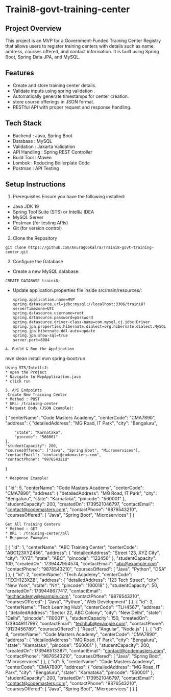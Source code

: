 # Traini8-govt-training-center

## Project Overview
This project is an MVP for a Government-Funded Training Center Registry that allows users to register training centers with details such as name, address, courses offered, and contact information. It is built using Spring Boot, Spring Data JPA, and MySQL.

## Features
 * Create and store training center details.
 * Validate inputs using spring validation .
 * Automatically generate timestamps for center creation.
 * store course offerings in JSON format.
 * RESTful API with proper request and response handling.

## Tech Stack
 * Backend : Java, Spring Boot
 * Database : MySQL
 * Validation : Jakarta Validation
 * API Handling : Spring REST Controller
 * Build Tool : Maven
 * Lombok : Reducing Boilerplate Code
 * Postman : API Testing 

## Setup Instructions
1. Prerequisites
  Ensure you have the following installed:
  * Java JDK 19
  * Spring Tool Suite (STS) or IntelliJ IDEA
  * MySQL Server
  * Postman (for testing APIs)
  * Git (for version control)

2. Clone the Repository
 ```
 git clone https://github.com/Anurag05kalra/Traini8-govt-training-center.git
```
3. Configure the Database
  * Create a new MySQL database:
  ```
  CREATE DATABASE traini8;
  ```
* Update application.properties file inside src/main/resources/:
  ```
  spring.application.name=MVP
  spring.datasource.url=jdbc:mysql://localhost:3306/traini8?serverTimezone=UTC
  spring.datasource.username=root
  spring.datasource.password=password
  spring.datasource.driver-class-name=com.mysql.cj.jdbc.Driver
  spring.jpa.properties.hibernate.dialect=org.hibernate.dialect.MySQL8Dialect
  spring.jpa.hibernate.ddl-auto=update
  spring.jpa.show-sql=true
  server.port=8084
 ```
4. Build & Run the Application
 ```
 mvn clean install
 mvn spring-boot:run
```
Using STS/IntelliJ:
* open the Project
* Navigate to MvpApplication.java
* click run

5. API Endpoints
 Create New Training Center 
* Method : POST
* URL: /training-center
* Request Body (JSON Example):
 ```
  {
    "centerName": "Code Masters Academy",
    "centerCode": "CMA7890",
    "address": {
        "detailedAddress": "MG Road, IT Park",
        "city": "Bengaluru",
        
        "state": "Karnataka",
        "pincode": "560001"
    },
    "studentCapacity": 200,
    "coursesOffered": ["Java", "Spring Boot", "Microservices"],
    "contactEmail": "contact@codemasters.com",
    "contactPhone": "9876543210"
}
```
* Response Example:
```
 {
    "id": 5,
    "centerName": "Code Masters Academy",
    "centerCode": "CMA7890",
    "address": {
        "detailedAddress": "MG Road, IT Park",
        "city": "Bengaluru",
        "state": "Karnataka",
        "pincode": "560001"
    },
    "studentCapacity": 200,
    "createdOn": 1739521046797,
    "contactEmail": "contact@codemasters.com",
    "contactPhone": "9876543210",
    "coursesOffered": [
         "Java",
        "Spring Boot",
        "Microservices"
    ]
}
```
Get All Training Centers
* Method : GET
* URL : /training-center/all
* Response Example:
 ```
 [
    {
        "id": 1,
        "centerName": "ABC Training Center",
        "centerCode": "ABC123XYZ456",
        "address": {
            "detailedAddress": "Street 123, XYZ City",
            "city": "XYZ",
            "state": "ABC",
            "pincode": "123456"
        },
        "studentCapacity": 100,
        "createdOn": 1739447954574,
        "contactEmail": "abc@example.com",
        "contactPhone": "9876543210",
        "coursesOffered": [
            "Java",
            "Python",
            "DSA"
        ]
    },
    {
        "id": 2,
        "centerName": "Tech Academy",
        "centerCode": "TECH123XZ8",
        "address": {
            "detailedAddress": "123 Tech Street",
            "city": "New York",
            "state": "NY",
            "pincode": "100018"
        },
        "studentCapacity": 50,
        "createdOn": 1739448677417,
        "contactEmail": "techacademy@example.com",
        "contactPhone": "9876543210",
        "coursesOffered": [
            "Java",
            "Python",
            "Web Development"
        ]
    },
    {
        "id": 3,
        "centerName": "Tech Learning Hub",
        "centerCode": "TLH4567",
        "address": {
            "detailedAddress": "Sector 22, ABC Colony",
            "city": "New Delhi",
            "state": "Delhi",
            "pincode": "110001"
        },
        "studentCapacity": 150,
        "createdOn": 1739449117997,
        "contactEmail": "techhub@example.com",
        "contactPhone": "9123456789",
        "coursesOffered": [
            "React",
            "Angular",
            "Node.js"
        ]
    },
    {
        "id": 4,
        "centerName": "Code Masters Academy",
        "centerCode": "CMA7890",
        "address": {
            "detailedAddress": "MG Road, IT Park",
            "city": "Bengaluru",
            "state": "Karnataka",
            "pincode": "560001"
        },
        "studentCapacity": 200,
        "createdOn": 1739465133871,
        "contactEmail": "contact@codemasters.com",
        "contactPhone": "9876543210",
        "coursesOffered": [
            "Java",
            "Spring Boot",
            "Microservices"
        ]
    },
    {
        "id": 5,
        "centerName": "Code Masters Academy",
        "centerCode": "CMA7890",
        "address": {
            "detailedAddress": "MG Road, IT Park",
            "city": "Bengaluru",
            "state": "Karnataka",
            "pincode": "560001"
        },
        "studentCapacity": 200,
        "createdOn": 1739521046797,
        "contactEmail": "contact@codemasters.com",
        "contactPhone": "9876543210",
        "coursesOffered": [
            "Java",
            "Spring Boot",
            "Microservices"
        ]
    }
]
 ```


